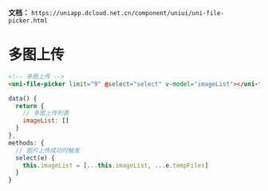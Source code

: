 **文档：** `https://uniapp.dcloud.net.cn/component/uniui/uni-file-picker.html`

# 多图上传
  ```html
  <!-- 多图上传 -->
  <uni-file-picker limit="9" @select="select" v-model="imageList"></uni-file-picker>
  ```

  ```js
  data() {
    return {
      // 多图上传列表
      imageList: []
    }
  },
  methods: {
    // 图片上传成功时触发
    select(e) {
      this.imageList = [...this.imageList, ...e.tempFiles]
    }
  }
  ```